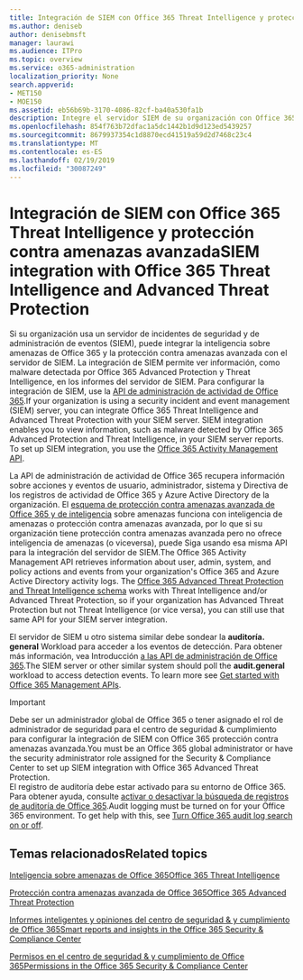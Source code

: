 ```yaml
---
title: Integración de SIEM con Office 365 Threat Intelligence y protección contra amenazas avanzada
ms.author: deniseb
author: denisebmsft
manager: laurawi
ms.audience: ITPro
ms.topic: overview
ms.service: o365-administration
localization_priority: None
search.appverid:
- MET150
- MOE150
ms.assetid: eb56b69b-3170-4086-82cf-ba40a530fa1b
description: Integre el servidor SIEM de su organización con Office 365 Threat Intelligence y la protección contra amenazas avanzada con la API de administración de actividad de Office 365.
ms.openlocfilehash: 854f763b72dfac1a5dc1442b1d9d123ed5439257
ms.sourcegitcommit: 8679937354c1d8870ecd41519a59d2d7468c23c4
ms.translationtype: MT
ms.contentlocale: es-ES
ms.lasthandoff: 02/19/2019
ms.locfileid: "30087249"
---
```

# <a name="siem-integration-with-office-365-threat-intelligence-and-advanced-threat-protection"></a><span data-ttu-id="6f41d-103">Integración de SIEM con Office 365 Threat Intelligence y protección contra amenazas avanzada</span><span class="sxs-lookup"><span data-stu-id="6f41d-103">SIEM integration with Office 365 Threat Intelligence and Advanced Threat Protection</span></span>

<span data-ttu-id="6f41d-p101">Si su organización usa un servidor de incidentes de seguridad y de administración de eventos (SIEM), puede integrar la inteligencia sobre amenazas de Office 365 y la protección contra amenazas avanzada con el servidor de SIEM. La integración de SIEM permite ver información, como malware detectada por Office 365 Advanced Protection y Threat Intelligence, en los informes del servidor de SIEM. Para configurar la integración de SIEM, use la [API de administración de actividad de Office 365](https://docs.microsoft.com/office/office-365-management-api/office-365-management-activity-api-reference).</span><span class="sxs-lookup"><span data-stu-id="6f41d-p101">If your organization is using a security incident and event management (SIEM) server, you can integrate Office 365 Threat Intelligence and Advanced Threat Protection with your SIEM server. SIEM integration enables you to view information, such as malware detected by Office 365 Advanced Protection and Threat Intelligence, in your SIEM server reports. To set up SIEM integration, you use the [Office 365 Activity Management API](https://docs.microsoft.com/office/office-365-management-api/office-365-management-activity-api-reference).</span></span> 

<span data-ttu-id="6f41d-p102">La API de administración de actividad de Office 365 recupera información sobre acciones y eventos de usuario, administrador, sistema y Directiva de los registros de actividad de Office 365 y Azure Active Directory de la organización. El [esquema de protección contra amenazas avanzada de Office 365 y de inteligencia](https://docs.microsoft.com/office/office-365-management-api/office-365-management-activity-api-schema#office-365-advanced-threat-protection-and-threat-intelligence-schema) sobre amenazas funciona con inteligencia de amenazas o protección contra amenazas avanzada, por lo que si su organización tiene protección contra amenazas avanzada pero no ofrece inteligencia de amenazas (o viceversa), puede Siga usando esa misma API para la integración del servidor de SIEM.</span><span class="sxs-lookup"><span data-stu-id="6f41d-p102">The Office 365 Activity Management API retrieves information about user, admin, system, and policy actions and events from your organization's Office 365 and Azure Active Directory activity logs. The [Office 365 Advanced Threat Protection and Threat Intelligence schema](https://docs.microsoft.com/office/office-365-management-api/office-365-management-activity-api-schema#office-365-advanced-threat-protection-and-threat-intelligence-schema) works with Threat Intelligence and/or Advanced Threat Protection, so if your organization has Advanced Threat Protection but not Threat Intelligence (or vice versa), you can still use that same API for your SIEM server integration.</span></span> 

<span data-ttu-id="6f41d-p103">El servidor de SIEM u otro sistema similar debe sondear la **auditoría. general** Workload para acceder a los eventos de detección. Para obtener más información, vea Introducción [a las API de administración de Office 365](https://docs.microsoft.com/office/office-365-management-api/get-started-with-office-365-management-apis).</span><span class="sxs-lookup"><span data-stu-id="6f41d-p103">The SIEM server or other similar system should poll the **audit.general** workload to access detection events. To learn more see [Get started with Office 365 Management APIs](https://docs.microsoft.com/office/office-365-management-api/get-started-with-office-365-management-apis).</span></span> 

> [!IMPORTANT]
> <span data-ttu-id="6f41d-111">Debe ser un administrador global de Office 365 o tener asignado el rol de administrador de seguridad para el centro de seguridad & cumplimiento para configurar la integración de SIEM con Office 365 protección contra amenazas avanzada.</span><span class="sxs-lookup"><span data-stu-id="6f41d-111">You must be an Office 365 global administrator or have the security administrator role assigned for the Security & Compliance Center to set up SIEM integration with Office 365 Advanced Threat Protection.</span></span><br/><span data-ttu-id="6f41d-p104">El registro de auditoría debe estar activado para su entorno de Office 365. Para obtener ayuda, consulte [activar o desactivar la búsqueda de registros de auditoría de Office 365](turn-audit-log-search-on-or-off.md).</span><span class="sxs-lookup"><span data-stu-id="6f41d-p104">Audit logging must be turned on for your Office 365 environment. To get help with this, see [Turn Office 365 audit log search on or off](turn-audit-log-search-on-or-off.md).</span></span>

## <a name="related-topics"></a><span data-ttu-id="6f41d-114">Temas relacionados</span><span class="sxs-lookup"><span data-stu-id="6f41d-114">Related topics</span></span>

[<span data-ttu-id="6f41d-115">Inteligencia sobre amenazas de Office 365</span><span class="sxs-lookup"><span data-stu-id="6f41d-115">Office 365 Threat Intelligence</span></span>](office-365-ti.md)

[<span data-ttu-id="6f41d-116">Protección contra amenazas avanzada de Office 365</span><span class="sxs-lookup"><span data-stu-id="6f41d-116">Office 365 Advanced Threat Protection</span></span>](office-365-atp.md)

[<span data-ttu-id="6f41d-117">Informes inteligentes y opiniones del centro de seguridad &amp; y cumplimiento de Office 365</span><span class="sxs-lookup"><span data-stu-id="6f41d-117">Smart reports and insights in the Office 365 Security &amp; Compliance Center</span></span>](reports-and-insights-in-security-and-compliance.md)
  
[<span data-ttu-id="6f41d-118">Permisos en el centro de seguridad &amp; y cumplimiento de Office 365</span><span class="sxs-lookup"><span data-stu-id="6f41d-118">Permissions in the Office 365 Security &amp; Compliance Center</span></span>](permissions-in-the-security-and-compliance-center.md)
  

